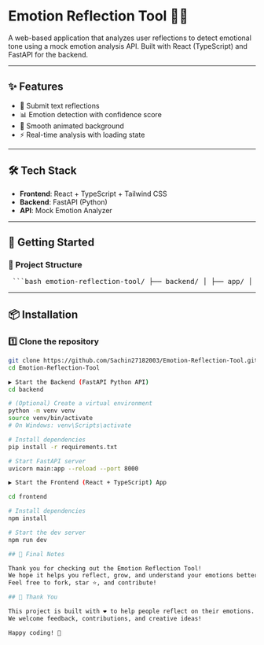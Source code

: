 # Emotion Reflection Tool 🧠💬

A web-based application that analyzes user reflections to detect emotional tone using a mock emotion analysis API. Built with React (TypeScript) and FastAPI for the backend.

---

## ✨ Features

- 📝 Submit text reflections
- 📊 Emotion detection with confidence score
- 🎨 Smooth animated background
- ⚡ Real-time analysis with loading state

---

## 🛠️ Tech Stack

- **Frontend**: React + TypeScript + Tailwind CSS
- **Backend**: FastAPI (Python)
- **API**: Mock Emotion Analyzer

---

## 🚀 Getting Started

### 📁 Project Structure

<pre> ```bash emotion-reflection-tool/ ├── backend/ │ ├── app/ │ │ ├── api/ # FastAPI route definitions │ │ │ └── emotion.py │ │ ├── controllers/ # Business logic │ │ │ └── emotion_controller.py │ │ ├── core/ # Config, env, startup files │ │ │ └── config.py │ │ ├── models/ # Pydantic schemas │ │ │ └── schemas.py │ │ ├── services/ # Logic or external calls │ │ │ └── emotion_service.py │ │ └── main.py # App entry point │ ├── requirements.txt │ └── venv/ (ignored in .gitignore) │ ├── frontend/ │ ├── src/ │ │ ├── components/ │ │ │ └── Background.tsx │ │ ├── pages/ │ │ │ └── Homepage.tsx │ │ ├── App.tsx │ │ ├── index.tsx │ │ └── index.css │ ├── public/ │ ├── package.json │ └── tsconfig.json │ ├── .gitignore ├── README.md ``` </pre>



---

## 📦 Installation

### 1️⃣ Clone the repository

```bash
git clone https://github.com/Sachin27182003/Emotion-Reflection-Tool.git
cd Emotion-Reflection-Tool

▶️ Start the Backend (FastAPI Python API)
cd backend

# (Optional) Create a virtual environment
python -m venv venv
source venv/bin/activate  
# On Windows: venv\Scripts\activate

# Install dependencies
pip install -r requirements.txt

# Start FastAPI server
uvicorn main:app --reload --port 8000

▶️ Start the Frontend (React + TypeScript) App

cd frontend

# Install dependencies
npm install

# Start the dev server
npm run dev

## 📌 Final Notes

Thank you for checking out the Emotion Reflection Tool!  
We hope it helps you reflect, grow, and understand your emotions better.  
Feel free to fork, star ⭐, and contribute!

## 🙏 Thank You

This project is built with ❤️ to help people reflect on their emotions.  
We welcome feedback, contributions, and creative ideas!

Happy coding! 🚀


